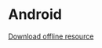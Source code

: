 # Android

<a href="/img/Android-Notedestiny11.pdf" download="android">Download offline resource</a>
